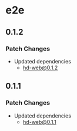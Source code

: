# e2e

## 0.1.2

### Patch Changes

- Updated dependencies
  - hd-web@0.1.2

## 0.1.1

### Patch Changes

- Updated dependencies
  - hd-web@0.1.1
